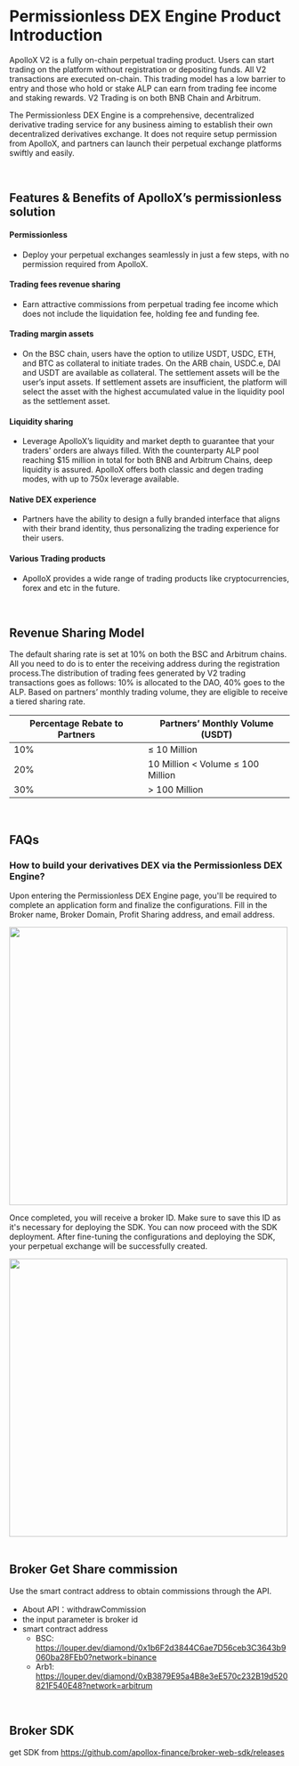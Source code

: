 # Permissionless DEX Engine Product Introduction

ApolloX V2 is a fully on-chain perpetual trading product. Users can start trading on the platform without registration or depositing funds. All V2 transactions are executed on-chain. This trading model has a low barrier to entry and those who hold or stake ALP can earn from trading fee income and staking rewards. V2 Trading is on both BNB Chain and Arbitrum.

The Permissionless DEX Engine is a comprehensive, decentralized derivative trading service for any business aiming to establish their own decentralized derivatives exchange. It does not require setup permission from ApolloX, and partners can launch their perpetual exchange platforms swiftly and easily.

<br/>

## Features & Benefits of ApolloX’s permissionless solution 

#### Permissionless
- Deploy your perpetual exchanges seamlessly in just a few steps, with no permission required from ApolloX. 

#### Trading fees revenue sharing
- Earn attractive commissions from perpetual trading fee income which does not include the liquidation fee, holding fee and funding fee. 

#### Trading margin assets
- On the BSC chain, users have the option to utilize USDT, USDC, ETH, and BTC as collateral to initiate trades. On the ARB chain, USDC.e, DAI and USDT are available as collateral. The settlement assets will be the user’s input assets. If settlement assets are insufficient, the platform will select the asset with the highest accumulated value in the liquidity pool as the settlement asset.

#### Liquidity sharing
- Leverage ApolloX’s liquidity and market depth to guarantee that your traders' orders are always filled. With the counterparty ALP pool reaching $15 million in total for both BNB and Arbitrum Chains, deep liquidity is assured. ApolloX offers both classic and degen trading modes, with up to 750x leverage available. 

#### Native DEX experience
- Partners have the ability to design a fully branded interface that aligns with their brand identity, thus personalizing the trading experience for their users.

#### Various Trading products
- ApolloX provides a wide range of trading products like cryptocurrencies, forex and etc in the future.

<br/>

## Revenue Sharing Model

The default sharing rate is set at 10% on both the BSC and Arbitrum chains. All you need to do is to enter the receiving address during the registration process.The distribution of trading fees generated by V2 trading transactions goes as follows: 10% is allocated to the DAO, 40% goes to the ALP. Based on partners’ monthly trading volume, they are eligible to receive a tiered sharing rate.


| Percentage Rebate to Partners  | Partners’ Monthly Volume (USDT)  |
|---|---|
| 10%  | ≤ 10 Million  |
| 20%  | 10 Million < Volume ≤ 100 Million |
| 30%  | > 100 Million  |

<br/>

## FAQs

### How to build your derivatives DEX via the Permissionless DEX Engine?

Upon entering the Permissionless DEX Engine page, you'll be required to complete an application form and finalize the configurations. Fill in the Broker name, Broker Domain, Profit Sharing address, and email address.

<img src="https://github.com/apollox-finance/broker-web-sdk/assets/134277602/ed83ba93-cb60-4e2e-b521-8073cf91afee" width="500px">

Once completed, you will receive a broker ID. Make sure to save this ID as it's necessary for deploying the SDK. You can now proceed with the SDK deployment. After fine-tuning the configurations and deploying the SDK, your perpetual exchange will be successfully created.

<img src="https://github.com/apollox-finance/broker-web-sdk/assets/134277602/53da54cf-191b-458f-a0bc-3554961a7bda" width="500px">


<br/>
<br/>

## Broker  Get Share commission

Use the smart contract address to obtain commissions through the API.
- About API：withdrawCommission 
- the input parameter is broker id
- smart contract address
  - BSC: https://louper.dev/diamond/0x1b6F2d3844C6ae7D56ceb3C3643b9060ba28FEb0?network=binance
  - Arb1: https://louper.dev/diamond/0xB3879E95a4B8e3eE570c232B19d520821F540E48?network=arbitrum

<br/>

## Broker SDK
get SDK from https://github.com/apollox-finance/broker-web-sdk/releases


